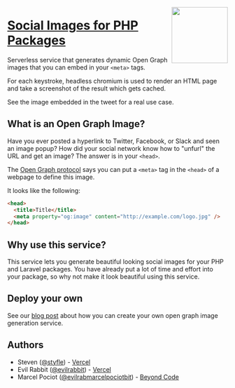 <a href="https://vercel.com/new/project?template=beyondcode/laravel-og"><img width="128" src="https://vercel.com/button" align="right"></a>

# [Social Images for PHP Packages](https://laravel-og.beyondco.de)

Serverless service that generates dynamic Open Graph images that you can embed in your `<meta>` tags.

For each keystroke, headless chromium is used to render an HTML page and take a screenshot of the result which gets cached.

See the image embedded in the tweet for a real use case.


## What is an Open Graph Image?

Have you ever posted a hyperlink to Twitter, Facebook, or Slack and seen an image popup?
How did your social network know how to "unfurl" the URL and get an image?
The answer is in your `<head>`.

The [Open Graph protocol](http://ogp.me) says you can put a `<meta>` tag in the `<head>` of a webpage to define this image.

It looks like the following:

```html
<head>
  <title>Title</title>
  <meta property="og:image" content="http://example.com/logo.jpg" />
</head>
```

## Why use this service?

This service lets you generate beautiful looking social images for your PHP and Laravel packages. You have already put a lot of time and effort into your package, so why not make it look beautiful using this service.

## Deploy your own

See our [blog post]() about how you can create your own open graph image generation service.

## Authors

- Steven ([@styfle](https://twitter.com/styfle)) - [Vercel](https://vercel.com)
- Evil Rabbit ([@evilrabbit](https://twitter.com/evilrabbit_)) - [Vercel](https://vercel.com)
- Marcel Pociot ([@evilrabmarcelpociotbit](https://twitter.com/marcelpociot)) - [Beyond Code](https://beyondco.de)
